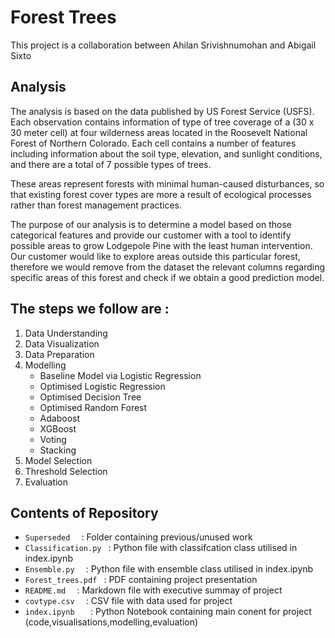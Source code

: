 # Forest Trees

This project is a collaboration between Ahilan Srivishnumohan and Abigail Sixto

## Analysis

The analysis is based on the data published by US Forest Service (USFS). Each observation contains information of type of tree coverage of a (30 x 30 meter cell) at four wilderness areas located in the Roosevelt National Forest of Northern Colorado. Each cell contains a number of features including information about the soil type, elevation, and sunlight conditions, and there are a total of 7 possible types of trees. 
 
These areas represent forests with minimal human-caused disturbances, so that existing forest cover types are more a result of ecological processes rather than forest management practices.

The purpose of our analysis is to determine a model based on those categorical features and provide our customer with a tool to identify possible areas to grow Lodgepole Pine with the least human intervention. Our customer would like to explore areas outside this particular forest, therefore we would remove from the dataset the relevant columns regarding specific areas of this forest and check if we obtain a good prediction model.

## The steps we follow are :

1. Data Understanding
2. Data Visualization
3. Data Preparation
4. Modelling
   - Baseline Model via Logistic Regression
   - Optimised Logistic Regression
   - Optimised Decision Tree
   - Optimised Random Forest
   - Adaboost
   - XGBoost
   - Voting
   - Stacking
5. Model Selection
6. Threshold Selection
7. Evaluation

## Contents of Repository
- ``Superseded  ``       :   Folder containing previous/unused work
- ``Classification.py `` :   Python file with classifcation class utilised in index.ipynb
- ``Ensemble.py  ``      :   Python file with ensemble class utilised in index.ipynb
- ``Forest_trees.pdf ``   :   PDF containing project presentation
- ``README.md  ``         :   Markdown file with executive summay of project
- ``covtype.csv  ``      :   CSV file with data used for project
- ``index.ipynb   ``     :   Python Notebook containing main conent for project (code,visualisations,modelling,evaluation)
